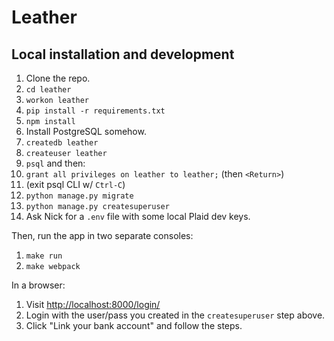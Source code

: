 # Leather

## Local installation and development

1. Clone the repo.
2. `cd leather`
3. `workon leather`
4. `pip install -r requirements.txt`
5. `npm install`
6. Install PostgreSQL somehow.
7. `createdb leather`
8. `createuser leather`
9. `psql` and then:
10. `grant all privileges on leather to leather;` (then `<Return>`)
11. (exit psql CLI w/ `Ctrl-C`)
12. `python manage.py migrate`
13. `python manage.py createsuperuser`
14. Ask Nick for a `.env` file with some local Plaid dev keys.

Then, run the app in two separate consoles:

1. `make run`
2. `make webpack`

In a browser:

1. Visit [http://localhost:8000/login/](http://localhost:8000/login/)
2. Login with the user/pass you created in the `createsuperuser` step above.
3. Click "Link your bank account" and follow the steps.
